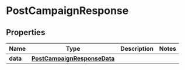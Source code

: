 # PostCampaignResponse

## Properties
Name | Type | Description | Notes
------------ | ------------- | ------------- | -------------
**data** | [**PostCampaignResponseData**](PostCampaignResponseData.md) |  | 
